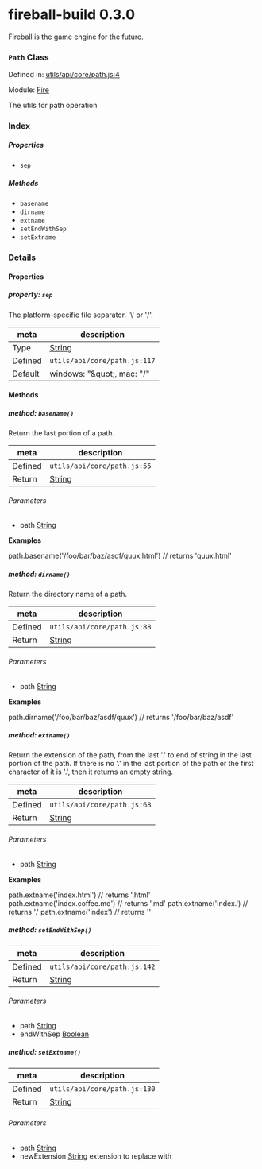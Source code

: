 
# fireball-build 0.3.0

Fireball is the game engine for the future.

### `Path` Class


Defined in: [utils/api/core/path.js:4](../files/utils/api/core/path.js.js)

Module: [Fire](../modules/Fire.md)




The utils for path operation

### Index

##### Properties

  - `sep`



##### Methods

  - `basename`
  - `dirname`
  - `extname`
  - `setEndWithSep`
  - `setExtname`





### Details


#### Properties



##### property: `sep`

The platform-specific file separator. '\\' or '/'.

| meta | description |
|------|-------------|
| Type | <a href="https://developer.mozilla.org/en/JavaScript/Reference/Global_Objects/String" class="crosslink external" target="_blank">String</a> |
| Defined | `utils/api/core/path.js:117` |
| Default    | windows: &quot;\&quot;, mac: &quot;/&quot; |






<!-- Method Block -->
#### Methods


##### method: `basename()`

Return the last portion of a path.

| meta | description |
|------|-------------|
| Defined | `utils/api/core/path.js:55` |
| Return 		 | <a href="https://developer.mozilla.org/en/JavaScript/Reference/Global_Objects/String" class="crosslink external" target="_blank">String</a> 

###### Parameters
- path <a href="https://developer.mozilla.org/en/JavaScript/Reference/Global_Objects/String" class="crosslink external" target="_blank">String</a>  

**Examples**

   path.basename('/foo/bar/baz/asdf/quux.html')    // returns 'quux.html'

##### method: `dirname()`

Return the directory name of a path.

| meta | description |
|------|-------------|
| Defined | `utils/api/core/path.js:88` |
| Return 		 | <a href="https://developer.mozilla.org/en/JavaScript/Reference/Global_Objects/String" class="crosslink external" target="_blank">String</a> 

###### Parameters
- path <a href="https://developer.mozilla.org/en/JavaScript/Reference/Global_Objects/String" class="crosslink external" target="_blank">String</a>  

**Examples**

path.dirname('/foo/bar/baz/asdf/quux') // returns '/foo/bar/baz/asdf'

##### method: `extname()`

Return the extension of the path, from the last '.' to end of string in the last portion of the path.
If there is no '.' in the last portion of the path or the first character of it is '.',
then it returns an empty string.

| meta | description |
|------|-------------|
| Defined | `utils/api/core/path.js:68` |
| Return 		 | <a href="https://developer.mozilla.org/en/JavaScript/Reference/Global_Objects/String" class="crosslink external" target="_blank">String</a> 

###### Parameters
- path <a href="https://developer.mozilla.org/en/JavaScript/Reference/Global_Objects/String" class="crosslink external" target="_blank">String</a>  

**Examples**

path.extname('index.html')      // returns '.html'
path.extname('index.coffee.md') // returns '.md'
path.extname('index.')          // returns '.'
path.extname('index')           // returns ''

##### method: `setEndWithSep()`



| meta | description |
|------|-------------|
| Defined | `utils/api/core/path.js:142` |
| Return 		 | <a href="https://developer.mozilla.org/en/JavaScript/Reference/Global_Objects/String" class="crosslink external" target="_blank">String</a> 

###### Parameters
- path <a href="https://developer.mozilla.org/en/JavaScript/Reference/Global_Objects/String" class="crosslink external" target="_blank">String</a>  
- endWithSep  <a href="https://developer.mozilla.org/en/JavaScript/Reference/Global_Objects/Boolean" class="crosslink external" target="_blank">Boolean</a>  


##### method: `setExtname()`



| meta | description |
|------|-------------|
| Defined | `utils/api/core/path.js:130` |
| Return 		 | <a href="https://developer.mozilla.org/en/JavaScript/Reference/Global_Objects/String" class="crosslink external" target="_blank">String</a> 

###### Parameters
- path <a href="https://developer.mozilla.org/en/JavaScript/Reference/Global_Objects/String" class="crosslink external" target="_blank">String</a>  
- newExtension <a href="https://developer.mozilla.org/en/JavaScript/Reference/Global_Objects/String" class="crosslink external" target="_blank">String</a> extension to replace with



